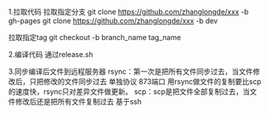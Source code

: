 1.拉取代码
拉取指定分支
git clone https://github.com/zhanglongde/xxx -b gh-pages
git clone https://github.com/zhanglongde/xxx -b dev

拉取指定tag
git checkout -b branch_name tag_name

2.编译代码
通过release.sh

3.同步编译后文件到远程服务器
rsync：第一次是把所有文件同步过去，当文件修改后，只把修改的文件同步过去
       单独协议 873端口
       用rsync做文件的复制要比scp的速度快，rsync只对差异文件做更新。
scp：scp是把文件全部复制过去，当文件修改后还是把所有文件复制过去
     基于ssh

